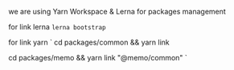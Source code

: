 we are using Yarn Workspace & Lerna for packages management

for link lerna
`
  lerna bootstrap
`

for link yarn
`
  cd packages/common && yarn link

  cd packages/memo && yarn link "@memo/common"
`
